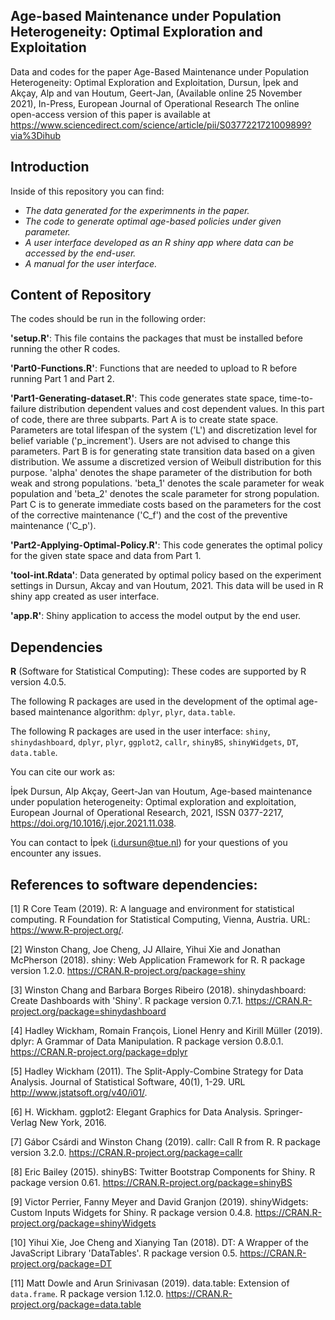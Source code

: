 
## Age-based Maintenance under Population Heterogeneity: Optimal Exploration and Exploitation

Data and codes for the paper Age-Based Maintenance under Population Heterogeneity: Optimal Exploration and Exploitation, Dursun, İpek and Akçay, Alp and van Houtum, Geert-Jan,  (Available online 25 November 2021), In-Press, European Journal of Operational Research
The online open-access version of this paper is available at https://www.sciencedirect.com/science/article/pii/S0377221721009899?via%3Dihub
## Introduction
Inside of this repository you can find:
- *The data generated for the experimnents in the paper.*
- *The code to generate optimal age-based policies under given parameter.*
- *A user interface developed as an R shiny app where data can be accessed by the end-user.*
- *A manual for the user interface.*

## Content of Repository

The codes should be run in the following order:

**'setup.R'**: This file contains the packages that must be installed before running the other R codes. 

**'Part0-Functions.R'**: Functions that are needed to upload to R before running Part 1 and Part 2. 

**'Part1-Generating-dataset.R'**: This code generates state space, time-to-failure distribution dependent values and cost dependent values. In this part of code, there are three subparts. Part A is to create state space. Parameters are total lifespan of the system ('L') and discretization level for belief variable ('p_increment'). Users are not advised to change this parameters.
Part B is for generating state transition data based on a given distribution. We assume a discretized version of Weibull distribution for this purpose. 'alpha' denotes the shape parameter of the distribution for both weak and strong populations. 'beta_1' denotes the scale parameter for weak population and 'beta_2' denotes the scale parameter for strong population. Part C is to generate immediate costs based on the parameters for the cost of the corrective maintenance ('C_f') and the cost of the preventive maintenance ('C_p'). 



**'Part2-Applying-Optimal-Policy.R'**: This code generates the optimal policy for the given state space and data from Part 1. 

**'tool-int.Rdata'**: Data generated by optimal policy based on the experiment settings in Dursun, Akcay and van Houtum, 2021. This data will be used in R shiny app created as user interface. 

**'app.R'**: Shiny application to access the model output by the end user. 

## Dependencies

**R** (Software for Statistical Computing): These codes are supported by R version 4.0.5. 

The following R packages are used in the development of the optimal age-based maintenance algorithm:
 `dplyr`, `plyr`, `data.table`. 

The following R packages are used in the user interface: 
`shiny`, `shinydashboard`,  `dplyr`, `plyr`, `ggplot2`, `callr`, `shinyBS`, `shinyWidgets`, `DT`, `data.table`. 

You can cite our work as:

İpek Dursun, Alp Akçay, Geert-Jan van Houtum, Age-based maintenance under population heterogeneity: Optimal exploration and exploitation,
European Journal of Operational Research, 2021, ISSN 0377-2217, https://doi.org/10.1016/j.ejor.2021.11.038.

You can contact to İpek (i.dursun@tue.nl) for your questions of you encounter any issues.

## References to software dependencies:

[1] R Core Team (2019). R: A language and environment for statistical computing. R Foundation for Statistical Computing, Vienna, Austria. URL: https://www.R-project.org/.

[2] Winston Chang, Joe Cheng, JJ Allaire, Yihui Xie and Jonathan McPherson (2018). shiny: Web Application Framework for R. R package version 1.2.0.
  https://CRAN.R-project.org/package=shiny

[3] Winston Chang and Barbara Borges Ribeiro (2018). shinydashboard: Create Dashboards with 'Shiny'. R package version 0.7.1.  https://CRAN.R-project.org/package=shinydashboard

[4] Hadley Wickham, Romain François, Lionel Henry and Kirill Müller (2019). dplyr: A Grammar of Data Manipulation. R package version 0.8.0.1.
  https://CRAN.R-project.org/package=dplyr

[5] Hadley Wickham (2011). The Split-Apply-Combine Strategy for Data Analysis. Journal of Statistical Software, 40(1), 1-29. URL http://www.jstatsoft.org/v40/i01/.

[6] H. Wickham. ggplot2: Elegant Graphics for Data Analysis. Springer-Verlag New York, 2016.

[7] Gábor Csárdi and Winston Chang (2019). callr: Call R from R. R package version 3.2.0. https://CRAN.R-project.org/package=callr

[8] Eric Bailey (2015). shinyBS: Twitter Bootstrap Components for Shiny. R package version 0.61. https://CRAN.R-project.org/package=shinyBS

[9] Victor Perrier, Fanny Meyer and David Granjon (2019). shinyWidgets: Custom Inputs Widgets for Shiny. R package version 0.4.8.
  https://CRAN.R-project.org/package=shinyWidgets

[10] Yihui Xie, Joe Cheng and Xianying Tan (2018). DT: A Wrapper of the JavaScript Library 'DataTables'. R package version 0.5. https://CRAN.R-project.org/package=DT

[11] Matt Dowle and Arun Srinivasan (2019). data.table: Extension of `data.frame`. R package version 1.12.0. https://CRAN.R-project.org/package=data.table


